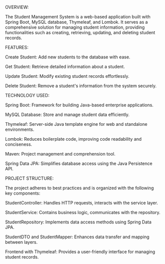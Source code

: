 OVERVIEW:

The Student Management System is a web-based application built with Spring Boot,
MySQL database, Thymeleaf, and Lombok. It serves as a comprehensive solution for managing student information, providing functionalities such as creating,
retrieving, updating, and deleting student records.

FEATURES:

Create Student: Add new students to the database with ease.

Get Student: Retrieve detailed information about a student.

Update Student: Modify existing student records effortlessly.

Delete Student: Remove a student's information from the system securely.

TECHNOLOGY USED:

Spring Boot: Framework for building Java-based enterprise applications.

MySQL Database: Store and manage student data efficiently.

Thymeleaf: Server-side Java template engine for web and standalone environments.

Lombok: Reduces boilerplate code, improving code readability and conciseness.

Maven: Project management and comprehension tool.

Spring Data JPA: Simplifies database access using the Java Persistence API.

PROJECT STRUCTURE:

The project adheres to best practices and is organized with the following key components:

StudentController: Handles HTTP requests, interacts with the service layer.

StudentService: Contains business logic, communicates with the repository.

StudentRepository: Implements data access methods using Spring Data JPA.

StudentDTO and StudentMapper: Enhances data transfer and mapping between layers.

Frontend with Thymeleaf: Provides a user-friendly interface for managing student records.
